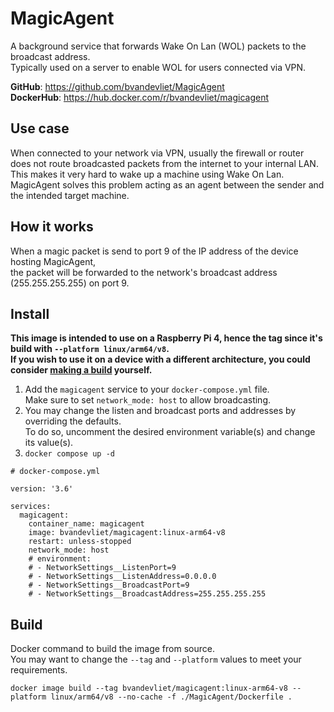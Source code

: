 # MagicAgent

A background service that forwards Wake On Lan (WOL) packets to the broadcast address.  
Typically used on a server to enable WOL for users connected via VPN.  

**GitHub**: https://github.com/bvandevliet/MagicAgent  
**DockerHub**: https://hub.docker.com/r/bvandevliet/magicagent  

## Use case

When connected to your network via VPN, usually the firewall or router does not route broadcasted packets from the internet to your internal LAN.  
This makes it very hard to wake up a machine using Wake On Lan.  
MagicAgent solves this problem acting as an agent between the sender and the intended target machine.  

## How it works

When a magic packet is send to port 9 of the IP address of the device hosting MagicAgent,  
the packet will be forwarded to the network's broadcast address (255.255.255.255) on port 9.  

## Install

**This image is intended to use on a Raspberry Pi 4, hence the tag since it's build with `--platform linux/arm64/v8`.**  
**If you wish to use it on a device with a different architecture, you could consider [making a build](#build) yourself.**  

1. Add the `magicagent` service to your `docker-compose.yml` file.  
Make sure to set `network_mode: host` to allow broadcasting.  
1. You may change the listen and broadcast ports and addresses by overriding the defaults.  
To do so, uncomment the desired environment variable(s) and change its value(s).  
1. `docker compose up -d`  

```
# docker-compose.yml

version: '3.6'

services:
  magicagent:
    container_name: magicagent
    image: bvandevliet/magicagent:linux-arm64-v8
    restart: unless-stopped
    network_mode: host
    # environment:
    # - NetworkSettings__ListenPort=9
    # - NetworkSettings__ListenAddress=0.0.0.0
    # - NetworkSettings__BroadcastPort=9
    # - NetworkSettings__BroadcastAddress=255.255.255.255
```

## Build

Docker command to build the image from source.  
You may want to change the `--tag` and `--platform` values to meet your requirements.

```
docker image build --tag bvandevliet/magicagent:linux-arm64-v8 --platform linux/arm64/v8 --no-cache -f ./MagicAgent/Dockerfile .
```